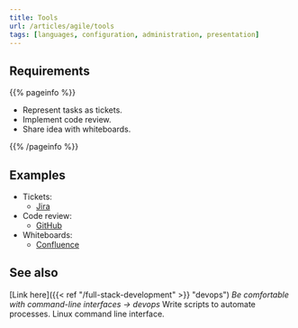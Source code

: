 ```yaml
---
title: Tools
url: /articles/agile/tools
tags: [languages, configuration, administration, presentation]
---
```


## Requirements

{{% pageinfo %}}

* Represent tasks as tickets.
* Implement code review.
* Share idea with whiteboards.

{{% /pageinfo %}}

## Examples

* Tickets:
  * [Jira](https://www.atlassian.com/software/jira)
* Code review:
  * [GitHub](https://github.com/features/code-review)
* Whiteboards:
  * [Confluence](https://www.atlassian.com/software/confluence/whiteboards)

## See also

[Link here]({{< ref "/full-stack-development" >}} "devops") *Be comfortable with command-line interfaces -> devops*
Write scripts to automate processes. Linux command line interface.
